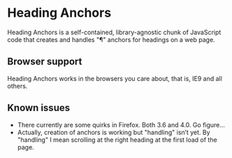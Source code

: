 
Heading Anchors
===============

Heading Anchors is a self-contained, library-agnostic chunk of JavaScript code that creates and handles "¶" anchors for headings on a web page.


Browser support
---------------

Heading Anchors works in the browsers you care about, that is, IE9 and all others.


Known issues
------------

- There currently are some quirks in Firefox. Both 3.6 and 4.0. Go figure…
- Actually, creation of anchors is working but "handling" isn’t yet. By "handling" I mean scrolling at the right heading at the first load of the page.